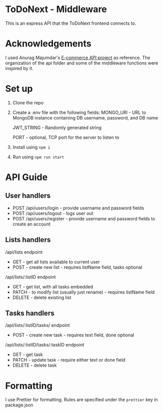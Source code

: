 # ToDoNext - Middleware

This is an express API that the ToDoNext frontend connects to.

# Acknowledgements
I used Anurag Majumdar's [E-commerce API project](https://github.com/anurag-majumdar/ecommerce-rest-api/) as reference. The organization of the api folder and some of the middleware functions were inspired by it.

# Set up
1. Clone the repo
2. Create a .env file with the following fields:
    MONGO_URI - URL to MongoDB instance containing DB username, password, and DB name

    JWT_STRING - Randomly generated string
    
    PORT - optional, TCP port for the server to listen to
3. Install using `npm i`
4. Run using `npm run start`

# API Guide

## User handlers
* POST /api/users/login - provide username and password fields
* POST /api/users/logout - logs user out
* POST /api/users/register - provide username and password fields to create an account

## Lists handlers
/api/lists endpoint

* GET - get all lists available to current user
* POST - create new list - requires listName field, tasks optional

/api/lists/:listID endpoint
+ GET - get list, with all tasks embedded
+ PATCH - to modify list (usually just rename) - requires listName field
+ DELETE - delete existing list 

## Tasks handlers
/api/lists/:listID/tasks/ endpoint
+ POST - create new task - requires text field, done optional

/api/lists/:listID/tasks/:taskID endpoint
+ GET - get task  
+ PATCH - update task - require either text or done field
+ DELETE - delete task 

# Formatting
I use Prettier for formatting. Rules are specified under the `prettier` key in package.json